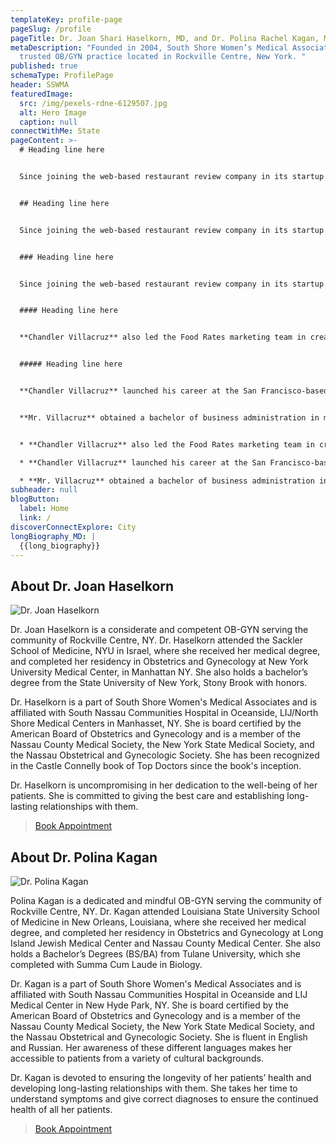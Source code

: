```yaml
---
templateKey: profile-page
pageSlug: /profile
pageTitle: Dr. Joan Shari Haselkorn, MD, and Dr. Polina Rachel Kagan, MD
metaDescription: "Founded in 2004, South Shore Women’s Medical Associates is a
  trusted OB/GYN practice located in Rockville Centre, New York. "
published: true
schemaType: ProfilePage
header: SSWMA
featuredImage:
  src: /img/pexels-rdne-6129507.jpg
  alt: Hero Image
  caption: null
connectWithMe: State
pageContent: >-
  # Heading line here


  Since joining the web-based restaurant review company in its startup phase, **Chandler Villacruz** has spearheaded market research activities that have allowed the firm to build effective advertising campaigns and achieve sound business growth.


  ## Heading line here


  Since joining the web-based restaurant review company in its startup phase, **Chandler Villacruz** has spearheaded market research activities that have allowed the firm to build effective advertising campaigns and achieve sound business growth.


  ### Heading line here


  Since joining the web-based restaurant review company in its startup phase, **Chandler Villacruz** has spearheaded market research activities that have allowed the firm to build effective advertising campaigns and achieve sound business growth.


  #### Heading line here


  **Chandler Villacruz** also led the Food Rates marketing team in creating a successful *user rewards program* that boosted online signups by 10,000 accounts in its first 30 days. For his achievements in his field, the [San Francisco Business Times](file:///home/surajit/Downloads/executives%20(2)/executives/profile.html#) recognized him as one of its “40 Under 40” *business leaders* in 2014.


  ##### Heading line here


  **Chandler Villacruz** launched his career at the San Francisco-based Healthy Living. After only six years with the firm, he advanced from his position of marketing associate to the role of marketing director.


  **Mr. Villacruz** obtained a bachelor of business administration in marketing from the Mays Business School at Texas A&M University, where he pursued the Advertising Strategy career track. Subsequently, he earned a master of science in marketing at the University of Southern California.


  * **Chandler Villacruz** also led the Food Rates marketing team in creating a successful *user rewards program* that boosted online signups by 10,000 accounts in its first 30 days. For his achievements in his field, the [San Francisco Business Times](file:///home/surajit/Downloads/executives%20(2)/executives/profile.html#) recognized him as one of its “40 Under 40” *business leaders* in 2014.

  * **Chandler Villacruz** launched his career at the San Francisco-based Healthy Living. After only six years with the firm, he advanced from his position of marketing associate to the role of marketing director.

  * **Mr. Villacruz** obtained a bachelor of business administration in marketing from the Mays Business School at Texas A&M University, where he pursued the Advertising Strategy career track. Subsequently, he earned a master of science in marketing at the University of Southern California.
subheader: null
blogButton:
  label: Home
  link: /
discoverConnectExplore: City
longBiography_MD: |
  {{long_biography}}
---
```

## About Dr. Joan Haselkorn

![Dr. Joan Haselkorn](/img/dr.-joan-shari-haselkorn.jpg "Dr. Joan Haselkorn")

Dr. Joan Haselkorn is a considerate and competent OB-GYN serving the community of Rockville Centre, NY. Dr. Haselkorn attended the Sackler School of Medicine, NYU in Israel, where she received her medical degree, and completed her residency in Obstetrics and Gynecology at New York University Medical Center, in Manhattan NY. She also holds a bachelor’s degree from the State University of New York, Stony Brook with honors.



Dr. Haselkorn is a part of South Shore Women's Medical Associates and is affiliated with South Nassau Communities Hospital in Oceanside, LIJ/North Shore Medical Centers in Manhasset, NY. She is board certified by the American Board of Obstetrics and Gynecology and is a member of the Nassau County Medical Society, the New York State Medical Society, and the Nassau Obstetrical and Gynecologic Society. She has been recognized in the Castle Connelly book of Top Doctors since the book's inception. 



Dr. Haselkorn is uncompromising in her dedication to the well-being of her patients. She is committed to giving the best care and establishing long-lasting relationships with them.

> [Book Appointment](https://www.zocdoc.com/doctor/joan-haselkorn-md-175298)



## About Dr. Polina Kagan

![Dr. Polina Kagan](/img/dr.-polina-rachel-kagan.jpg "Dr. Polina Kagan")

Polina Kagan is a dedicated and mindful OB-GYN serving the community of Rockville Centre, NY. Dr. Kagan attended Louisiana State University School of Medicine in New Orleans, Louisiana, where she received her medical degree, and completed her residency in Obstetrics and Gynecology at Long Island Jewish Medical Center and Nassau County Medical Center. She also holds a Bachelor’s Degrees (BS/BA) from Tulane University, which she completed with Summa Cum Laude in Biology. 



Dr. Kagan is a part of South Shore Women's Medical Associates and is affiliated with South Nassau Communities Hospital in Oceanside and LIJ Medical Center in New Hyde Park, NY. She is board certified by the American Board of Obstetrics and Gynecology and is a member of the Nassau County Medical Society, the New York State Medical Society, and the Nassau Obstetrical and Gynecologic Society. She is fluent in English and Russian. Her awareness of these different languages makes her accessible to patients from a variety of cultural backgrounds. 



Dr. Kagan is devoted to ensuring the longevity of her patients’ health and developing long-lasting relationships with them. She takes her time to understand symptoms and give correct diagnoses to ensure the continued health of all her patients.

> [B﻿ook Appointment](https://www.zocdoc.com/doctor/polina-kagan-md-175297)